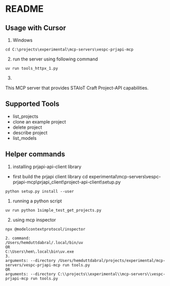 # README

## Usage with Cursor

1. Windows
```
cd C:\projects\experimental\mcp-servers\vespc-prjapi-mcp
```

2. run the server using following command

```
uv run tools_httpx_1.py
```

3. 

This MCP server that provides STAIoT Craft Project-API capabilities. 

## Supported Tools
- list_projects
- clone an example project
- delete project
- describe project
- list_models

## Helper commands

1. installing prjapi-api-client library
- first build the prjapi client library
cd experimental\mcp-servers\vespc-prjapi-mcp\prjapi_client\project-api-client\setup.py
```
python setup.py install --user
```


1. running a python script
```
uv run python 1simple_test_get_projects.py
```

2. using mcp inspector
```
npx @modelcontextprotocol/inspector

2. command: 
/Users/hemduttdabral/.local/bin/uv
OR
C:\Users\hem\.local\bin\uv.exe
3. 
arguments: --directory /Users/hemduttdabral/projects/experimental/mcp-servers/vespc-prjapi-mcp run tools.py
OR
arguments: --directory C:\\projects\\experimental\\mcp-servers\\vespc-prjapi-mcp run tools.py